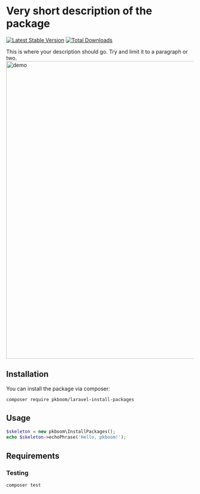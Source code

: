 # Very short description of the package

[![Latest Stable Version](https://poser.pugx.org/pkboom/laravel-install-packages/v)](//packagist.org/packages/pkboom/laravel-install-packages)
[![Total Downloads](https://poser.pugx.org/pkboom/laravel-install-packages/downloads)](//packagist.org/packages/pkboom/laravel-install-packages)

This is where your description should go. Try and limit it to a paragraph or two.
<img src="/images/demo.png" width="800"  title="demo">

## Installation

You can install the package via composer:

```bash
composer require pkboom/laravel-install-packages
```

## Usage

```php
$skeleton = new pkboom\InstallPackages();
echo $skeleton->echoPhrase('Hello, pkboom!');
```

## Requirements

### Testing

```bash
composer test
```
